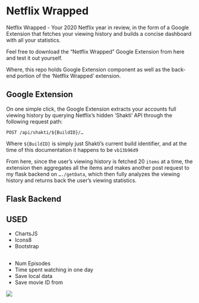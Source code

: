 # Netflix Wrapped

Netflix Wrapped - Your 2020 Netflix year in review, in the form of a Google Extension that fetches your viewing history and builds a concise dashboard with all your statistics. 

Feel free to download the “Netflix Wrapped” Google Extension from here and test it out yourself.

Where, this repo holds Google Extension component as well as the back-end portion of the ‘Netflix Wrapped’ extension.

## Google Extension

On one simple click, the Google Extension extracts your accounts full viewing history by querying Netflix’s hidden ‘Shakti’ API through the following request path: 

```
POST /api/shakti/${BuildID}/…
```
Where `${BuildID}` is simply just Shakti’s current build identifier, and at the time of this documentation it happens to be `vb13b96d9`

From here, since the user’s viewing history is fetched 20 `items` at a time, the extension then aggregates all the items and makes another post request to my flask backend on `…./getData`, which then fully analyzes the viewing history and returns back the user’s viewing statistics.  

## Flask Backend

## USED 
- ChartsJS
- Icons8
- Bootstrap 

##
- Num Episodes
- Time spent watching in one day 
- Save local data
- Save movie ID from 


[![](https://data.jsdelivr.com/v1/package/npm/chart.js/badge)](https://www.jsdelivr.com/package/npm/chart.js)